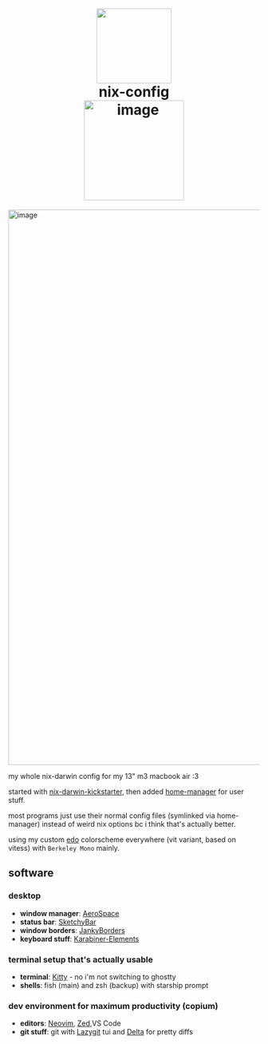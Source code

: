 <h1 align="center">
<img width="150px" src="https://github.com/user-attachments/assets/2bb2ceaf-5dbe-4c00-9a9c-7f95e754acc5" />
    <br>
        nix-config
    <br>
    <img width="200" alt="image" src="https://github.com/user-attachments/assets/fad90f0c-8dce-4ee3-867b-b76f771215a8">
</h1>

<img width="1710" height="1112" alt="image" src="https://github.com/user-attachments/assets/c01bef07-7240-4cb0-8fee-afc58ee82977" />

my whole nix-darwin config for my 13" m3 macbook air :3

started with [nix-darwin-kickstarter](https://github.com/ryan4yin/nix-darwin-kickstarter), then added [home-manager](https://github.com/nix-community/home-manager) for user stuff.

most programs just use their normal config files (symlinked via home-manager) instead of weird nix options bc i think that's actually better.

using my custom [edo](https://github.com/tnixc/edo) colorscheme everywhere (vit variant, based on vitess) with `Berkeley Mono` mainly.

## software

### desktop
- **window manager**: [AeroSpace](https://github.com/nikitabobko/AeroSpace)
- **status bar**: [SketchyBar](https://github.com/FelixKratz/SketchyBar)
- **window borders**: [JankyBorders](https://github.com/FelixKratz/JankyBorders)
- **keyboard stuff**: [Karabiner-Elements](https://karabiner-elements.pqrs.org/)

### terminal setup that's actually usable
- **terminal**: [Kitty](https://github.com/kovidgoyal/kitty) - no i'm not switching to ghostty
- **shells**: fish (main) and zsh (backup) with starship prompt

### dev environment for maximum productivity (copium)
- **editors**: [Neovim](https://github.com/neovim/neovim), [Zed](https://github.com/zed-industries/zed),VS Code
- **git stuff**: git with [Lazygit](https://github.com/jesseduffield/lazygit) tui and [Delta](https://github.com/dandavison/delta) for pretty diffs
